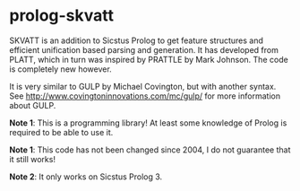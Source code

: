# prolog-skvatt

SKVATT is an addition to Sicstus Prolog to get feature structures and efficient unification based parsing and generation. It has developed from PLATT, which in turn was inspired by PRATTLE by Mark Johnson. The code is completely new however.

It is very similar to GULP by Michael Covington, but with another syntax. See <http://www.covingtoninnovations.com/mc/gulp/> for more information about GULP.

**Note 1**: This is a programming library! At least some knowledge of Prolog is required to be able to use it.

**Note 1**: This code has not been changed since 2004, I do not guarantee that it still works!

**Note 2**: It only works on Sicstus Prolog 3.

